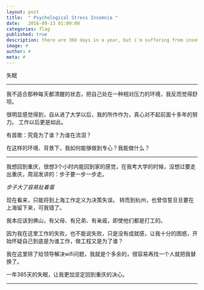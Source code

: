 ```yaml
---
layout: post
title:  " Psychological Stress Insomnia "
date:   2016-09-13 01:00:00
categories: flag
published: true
description: there are 366 days in a year, but i'm suffering from insomnia 365 days.how could I sleep?
image: #
author: #
meta: #
---
```


<span class="post__tag">失眠</span>

------

我不适合那种每天都清醒的状态，把自己处在一种相对压力的环境，我反而觉得舒坦。

很明显感觉得到，自从进了大学以后，我的所作作为，真心对不起前面十多年的努力。
工作以后更是如此。

有首歌：究竟为了谁？为谁在流泪？

在这样的环境、背景下，我如何能够做到专心？我能做什么？

------

我想回到重庆，很想3个小时内能回到家的感觉，在我考大学的时候，没想过要走出重庆，周润发讲的：步子要一步一步走。

<em>步子大了容易扯着蛋</em>

现在看来，只能将到上海工作定义为决策失误。
转而到杭州，也曾信誓旦旦要在上海留下来，可我错了。

我本应该到佛山，有父母、有兄弟、有亲戚，即使他们都是打工的。

因为我在这里工作的失败，也不能说失败，只是没有成就感，让我十分的困惑，开始怀疑自己到底是为谁工作，做工程又是为了谁？

我在这里除了给领导解决wifi问题，我就是个多余的，很容易再找一个人就把我替换了。

一年365天的失眠，让我更加坚定回到重庆的决心。

------

